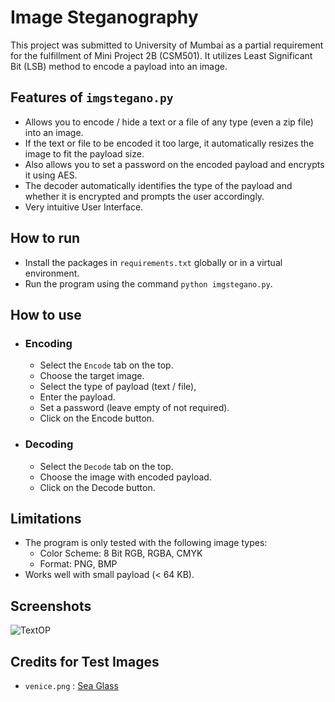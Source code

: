 # Image Steganography
This project was submitted to University of Mumbai as a partial requirement for the fulfillment of Mini Project 2B (CSM501). It utilizes Least Significant Bit (LSB) method to encode a payload into an image.

## Features of `imgstegano.py`
- Allows you to encode / hide a text or a file of any type (even a zip file) into an image.
- If the text or file to be encoded it too large, it automatically resizes the image to fit the payload size.
- Also allows you to set a password on the encoded payload and encrypts it using AES.
- The decoder automatically identifies the type of the payload and whether it is encrypted and prompts the user accordingly.
- Very intuitive User Interface.

## How to run
- Install the packages in `requirements.txt` globally or in a virtual environment.
- Run the program using the command `python imgstegano.py`.

## How to use
- ### Encoding
	- Select the `Encode` tab on the top.
	- Choose the target image.
	- Select the type of payload (text / file),
	- Enter the payload.
	- Set a password (leave empty of not required).
	- Click on the Encode button.
- ### Decoding
	- Select the `Decode` tab on the top.
	- Choose the image with encoded payload.
	- Click on the Decode button. 

## Limitations
- The program is only tested with the following image types:
	- Color Scheme: 8 Bit RGB, RGBA, CMYK
	- Format: PNG, BMP
- Works well with small payload (< 64 KB).

## Screenshots
![TextOP](https://github.com/zohaib2002/Image-Steganography/assets/68106969/1b807f50-92b5-4e94-9a59-b977588abfb8)


## Credits for Test Images
- `venice.png` : [Sea Glass](https://www.facebook.com/photo.php?fbid=10152367139309042)
